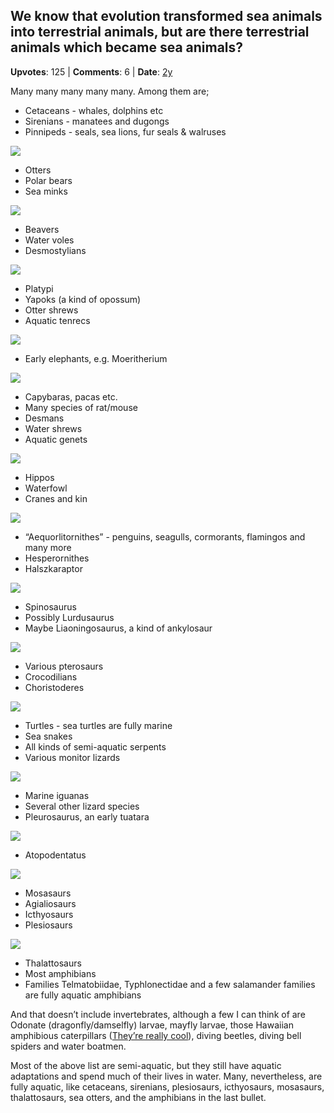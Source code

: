 ## We know that evolution transformed sea animals into terrestrial animals, but are there terrestrial animals which became sea animals?
    
**Upvotes**: 125 | **Comments**: 6 | **Date**: [2y](https://www.quora.com/We-know-that-evolution-transformed-sea-animals-into-terrestrial-animals-but-are-there-terrestrial-animals-which-became-sea-animals/answer/Gary-Meaney)

Many many many many many. Among them are;

*   Cetaceans - whales, dolphins etc
*   Sirenians - manatees and dugongs
*   Pinnipeds - seals, sea lions, fur seals & walruses

![](https://qph.fs.quoracdn.net/main-qimg-3063fa8c85b3f16c5414c0e41e1c4cbe-lq)

*   Otters
*   Polar bears
*   Sea minks

![](https://qph.fs.quoracdn.net/main-qimg-f273cd1836b82955a00cf1dfacc2bfaf-pjlq)

*   Beavers
*   Water voles
*   Desmostylians

![](https://qph.fs.quoracdn.net/main-qimg-dc7101685a1eab5488b73bf330442b35-lq)

*   Platypi
*   Yapoks (a kind of opossum)
*   Otter shrews
*   Aquatic tenrecs

![](https://qph.fs.quoracdn.net/main-qimg-5a2b1b815046382f5f8317779aaf95f2-lq)

*   Early elephants, e.g. Moeritherium

![](https://qph.fs.quoracdn.net/main-qimg-4dacf7b3bc710a6475d784dc003c1f3e-lq)

*   Capybaras, pacas etc.
*   Many species of rat/mouse
*   Desmans
*   Water shrews
*   Aquatic genets

![](https://qph.fs.quoracdn.net/main-qimg-a07fd8c3d566d6ce5a32aa2f95536bda-lq)

*   Hippos
*   Waterfowl
*   Cranes and kin

![](https://qph.fs.quoracdn.net/main-qimg-ea50de972c0178544e39496dd7bcf437-lq)

*   “Aequorlitornithes” - penguins, seagulls, cormorants, flamingos and many more
*   Hesperornithes
*   Halszkaraptor

![](https://qph.fs.quoracdn.net/main-qimg-de7af1e7309d5ae2fabf8ec6061f136b-lq)

*   Spinosaurus
*   Possibly Lurdusaurus
*   Maybe Liaoningosaurus, a kind of ankylosaur

![](https://qph.fs.quoracdn.net/main-qimg-48f20e1859ce70ecf4212e0d47e46928-lq)

*   Various pterosaurs
*   Crocodilians
*   Choristoderes

![](https://qph.fs.quoracdn.net/main-qimg-ab727c35689a0642ec474f220de99f99-lq)

*   Turtles - sea turtles are fully marine
*   Sea snakes
*   All kinds of semi-aquatic serpents
*   Various monitor lizards

![](https://qph.fs.quoracdn.net/main-qimg-1d2b3410cffebc2ddd0faf7310b08dda-lq)

*   Marine iguanas
*   Several other lizard species
*   Pleurosaurus, an early tuatara

![](https://qph.fs.quoracdn.net/main-qimg-6695de05bb5cd7e58f5a9ae506268987-lq)

*   Atopodentatus

![](https://qph.fs.quoracdn.net/main-qimg-98d194503b23e3aaf81a7db288f9615d-lq)

*   Mosasaurs
*   Agialiosaurs
*   Icthyosaurs
*   Plesiosaurs

![](https://qph.fs.quoracdn.net/main-qimg-6f063d26ffd1f973e484fd6c93e7be49-lq)

*   Thalattosaurs
*   Most amphibians
*   Families Telmatobiidae, Typhlonectidae and a few salamander families are fully aquatic amphibians

And that doesn’t include invertebrates, although a few I can think of are Odonate (dragonfly/damselfly) larvae, mayfly larvae, those Hawaiian amphibious caterpillars ([They’re really cool](https://www.americanscientist.org/article/amphibious-caterpillars "www.americanscientist.org")), diving beetles, diving bell spiders and water boatmen.

Most of the above list are semi-aquatic, but they still have aquatic adaptations and spend much of their lives in water. Many, nevertheless, are fully aquatic, like cetaceans, sirenians, plesiosaurs, icthyosaurs, mosasaurs, thalattosaurs, sea otters, and the amphibians in the last bullet.

